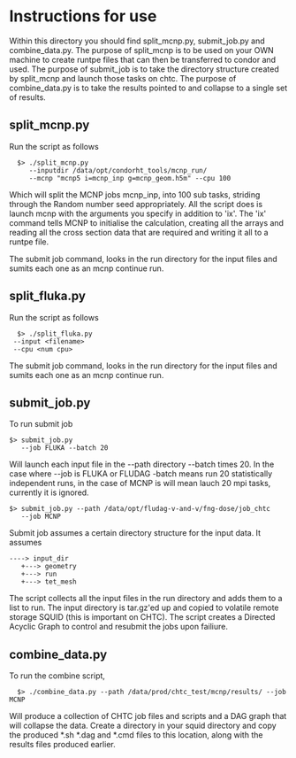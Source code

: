Instructions for use
====================================

Within this directory you should find split_mcnp.py, submit_job.py and combine_data.py. The purpose
of split_mcnp is to be used on your OWN machine to create runtpe files that can
then be transferred to condor and used. The purpose of  submit_job is to take
the directory structure created by split_mcnp and launch those tasks on chtc. The purpose of combine_data.py is to 
take the results pointed to and collapse to a single set of results.


split_mcnp.py
-----------------------------------------------------
Run the script as follows

      $> ./split_mcnp.py 
         --inputdir /data/opt/condorht_tools/mcnp_run/ 
         --mcnp "mcnp5 i=mcnp_inp g=mcnp_geom.h5m" --cpu 100 

Which will split the MCNP jobs mcnp_inp, into 100 sub tasks, striding through 
the Random number seed appropriately. All the script does is launch mcnp with 
the arguments you specify in addition to 'ix'. The 'ix' command tells MCNP
to initialise the calculation, creating all the arrays and reading all the 
cross section data that are required and writing it all to a runtpe file.

The submit job command, looks in the run directory for the input files and 
sumits each one as an mcnp continue run.

split_fluka.py
-----------------------------------------------------
Run the script as follows

      $> ./split_fluka.py 
	 --input <filename>
	 --cpu <num cpu>

The submit job command, looks in the run directory for the input files and 
sumits each one as an mcnp continue run.

submit_job.py
-----------------------------------------------------
To run submit job

    $> submit_job.py 
       --job FLUKA --batch 20

Will launch each input file in the --path directory --batch times 20. In the 
case where --job is FLUKA or FLUDAG -batch means run 20 statistically 
independent runs, in the case of MCNP is will mean lauch 20 mpi tasks, 
currently it is ignored.

    $> submit_job.py --path /data/opt/fludag-v-and-v/fng-dose/job_chtc 
       --job MCNP 


Submit job assumes a certain directory structure for the input data. It assumes

    ----> input_dir
       +---> geometry
       +---> run
       +---> tet_mesh

The script collects all the input files in the run directory and adds them
to a list to run. The input directory is tar.gz'ed up and copied to volatile
remote storage SQUID (this is important on CHTC). The script creates a Directed 
Acyclic Graph to control and resubmit the jobs upon failiure.

combine_data.py
-----------------------------------------------------
To run the combine script, 

      $> ./combine_data.py --path /data/prod/chtc_test/mcnp/results/ --job MCNP 
      
Will produce a collection of CHTC job files and scripts and a DAG graph that will collapse the data. Create a directory in your squid directory
and copy the produced *.sh *.dag and *.cmd files to this location, along with the results files produced earlier.
